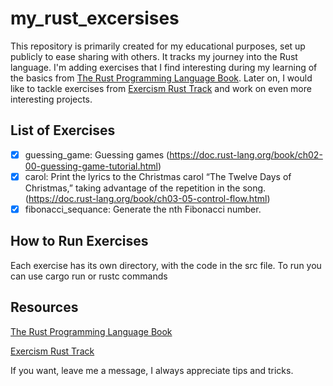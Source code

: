# my_rust_excersises
This repository is primarily created for my educational purposes, set up publicly to ease sharing with others. It tracks my journey into the Rust language. I'm adding exercises that I find interesting during my learning of the basics from [The Rust Programming Language Book](https://doc.rust-lang.org/book/title-page.html). Later on, I would like to tackle exercises from [Exercism Rust Track](https://exercism.org/tracks/rust) and work on even more interesting projects.

## List of Exercises
- [x] guessing_game: Guessing games (https://doc.rust-lang.org/book/ch02-00-guessing-game-tutorial.html)
- [x] carol: Print the lyrics to the Christmas carol “The Twelve Days of Christmas,” taking advantage of the repetition in the song. (https://doc.rust-lang.org/book/ch03-05-control-flow.html)
- [x] fibonacci_sequance: Generate the nth Fibonacci number.

## How to Run Exercises
Each exercise has its own directory, with the code in the src file. To run you can use cargo run or rustc commands

## Resources
[The Rust Programming Language Book](https://doc.rust-lang.org/book/title-page.html)

[Exercism Rust Track](https://exercism.org/tracks/rust)

If you want, leave me a message, I always appreciate tips and tricks.
